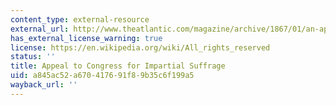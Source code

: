 ```yaml
---
content_type: external-resource
external_url: http://www.theatlantic.com/magazine/archive/1867/01/an-appeal-to-congress-for-impartial-suffrage/306547/
has_external_license_warning: true
license: https://en.wikipedia.org/wiki/All_rights_reserved
status: ''
title: Appeal to Congress for Impartial Suffrage
uid: a845ac52-a670-4176-91f8-9b35c6f199a5
wayback_url: ''
---
```

